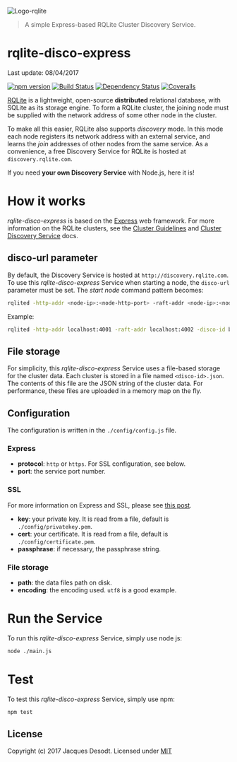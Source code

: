 ![Logo-rqlite][]

> A simple Express-based RQLite Cluster Discovery Service.

# rqlite-disco-express

Last update: 08/04/2017

[![npm version][npm-badge]][npm-url]
[![Build Status][travis-badge]][travis-url]
[![Dependency Status][david-badge]][david-url]
[![Coveralls][BadgeCoveralls]][Coveralls]

[RQLite][] is a lightweight, open-source **distributed** relational database, with SQLite as its storage engine. To form a RQLite cluster, the joining node must be supplied with the network address of some other node in the cluster.

To make all this easier, RQLite also supports *discovery* mode. In this mode each node registers its network address with an external service, and learns the *join* addresses of other nodes from the same service. As a convenience, a free Discovery Service for RQLite is hosted at `discovery.rqlite.com`.

If you need **your own Discovery Service** with Node.js, here it is!

# How it works

*rqlite-disco-express* is based on the [Express][] web framework. For more information on the RQLite clusters, see the [Cluster Guidelines][] and [Cluster Discovery Service][] docs.

## disco-url parameter

By default, the Discovery Service is hosted at `http://discovery.rqlite.com`. To use this *rqlite-disco-express* Service when starting a node, the  `disco-url` parameter must be set. The *start node* command pattern becomes:

```sh
rqlited -http-addr <node-ip>:<node-http-port> -raft-addr <node-ip>:<node-raft-port> -disco-id <cluster-disco-id> -disco-url <your-service-URL> <node-data-directory>
```

Example:

```sh
rqlited -http-addr localhost:4001 -raft-addr localhost:4002 -disco-id b3da7185-725f-461c-b7a4-13f185bd5007 -disco-url http://myhost:8090 ~/node.1
```

## File storage

For simplicity, this *rqlite-disco-express* Service uses a file-based storage for the cluster data. Each cluster is stored in a file named `<disco-id>.json`. The contents of this file are the JSON string of the cluster data. For performance, these files are uploaded in a memory map on the fly.

## Configuration

The configuration is written in the `./config/config.js` file.

### Express

- **protocol**: `http` or `https`. For SSL configuration, see below.
- **port**: the service port number.

### SSL
For more information on Express and SSL, please see [this post][].

- **key**: your private key. It is read from a file, default is `./config/privatekey.pem`.
- **cert**: your certificate. It is read from a file, default is `./config/certificate.pem`.
- **passphrase**: if necessary, the passphrase string.

### File storage

- **path**: the data files path on disk.
- **encoding**: the encoding used. `utf8` is a good example.

# Run the Service

To run this *rqlite-disco-express* Service, simply use node js:

```sh
node ./main.js
```

# Test

To test this *rqlite-disco-express* Service, simply use npm:

```sh
npm test
```

## License
Copyright (c) 2017 Jacques Desodt. Licensed under [MIT][]

[Logo-rqlite]: http://www.philipotoole.com/wp-content/uploads/2016/04/j.png
[npm-badge]: https://badge.fury.io/js/rqlite-disco-express.svg
[npm-url]: https://npmjs.com/package/rqlite-disco-express
[travis-badge]: https://travis-ci.org/jack-y/rqlite-disco-express.svg
[travis-url]: https://travis-ci.org/jack-y/rqlite-disco-express
[david-badge]: https://david-dm.org/jack-y/rqlite-disco-express.svg
[david-url]: https://david-dm.org/jack-y/rqlite-disco-express
[Coveralls]: https://coveralls.io/github/jack-y/rqlite-disco-express?branch=master
[BadgeCoveralls]: https://coveralls.io/repos/github/jack-y/rqlite-disco-express/badge.svg?branch=master
[Express]: http://expressjs.com/
[RQLite]: https://github.com/rqlite/rqlite
[Discovery Service]: https://github.com/rqlite/rqlite/blob/master/doc/DISCOVERY.md
[Cluster Discovery Service]: https://github.com/rqlite/rqlite/blob/master/doc/DISCOVERY.md
[Cluster Guidelines]: https://github.com/rqlite/rqlite/blob/master/doc/CLUSTER_MGMT.md
[this post]: https://aghassi.github.io/ssl-using-express-4/
[MIT]: ./LICENSE
